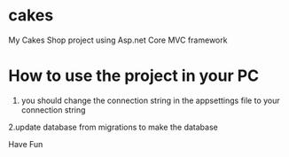 # cakes
My Cakes Shop project using Asp.net Core MVC framework


# How to use the project in your PC 
1. you should change the connection string in the appsettings file to your connection string 

2.update database from migrations to make the database 


Have Fun 
